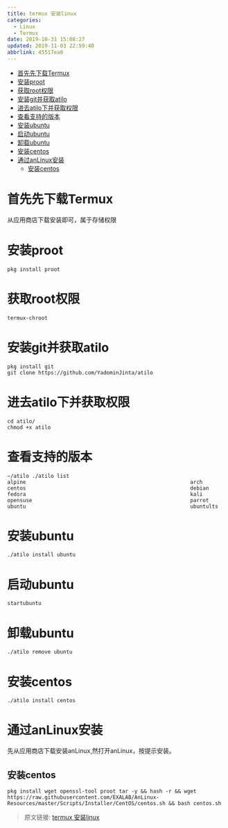 ```yaml
---
title: termux 安装linux
categories: 
  - Linux
  - Termux
date: 2019-10-31 15:08:27
updated: 2019-11-03 22:59:40
abbrlink: 45517ea0
---
```

- [首先先下载Termux](/blog/html/45517ea0/#首先先下载Termux)
- [安装proot](/blog/html/45517ea0/#安装proot)
- [获取root权限](/blog/html/45517ea0/#获取root权限)
- [安装git并获取atilo](/blog/html/45517ea0/#安装git并获取atilo)
- [进去atilo下并获取权限](/blog/html/45517ea0/#进去atilo下并获取权限)
- [查看支持的版本](/blog/html/45517ea0/#查看支持的版本)
- [安装ubuntu](/blog/html/45517ea0/#安装ubuntu)
- [启动ubuntu](/blog/html/45517ea0/#启动ubuntu)
- [卸载ubuntu](/blog/html/45517ea0/#卸载ubuntu)
- [安装centos](/blog/html/45517ea0/#安装centos)
- [通过anLinux安装](/blog/html/45517ea0/#通过anLinux安装)
    - [安装centos](/blog/html/45517ea0/#安装centos)

<!--more-->
<script src="https://cdn.bootcss.com/jquery/3.4.0/jquery.slim.min.js"></script>
<script>$(document).ready(function () {$(".post-body > ul:nth-child(1)").hide();});</script>

<!--end-->
# 首先先下载Termux

从应用商店下载安装即可，属于存储权限
# 安装proot
```shell
pkg install proot
```
# 获取root权限
```shell
termux-chroot
```
# 安装git并获取atilo
```shell
pkg install git
git clone https://github.com/YadominJinta/atilo
```
# 进去atilo下并获取权限
```shell
cd atilo/
chmod +x atilo
```
# 查看支持的版本
```shell
~/atilo ./atilo list  
alpine                                                     arch                                                       centos                                                     debian                                                     fedora                                                     kali                                                       opensuse                                                   parrot                                                     ubuntu                                                     ubuntults
```

# 安装ubuntu
```shell
./atilo install ubuntu
```
# 启动ubuntu
```shell
startubuntu
```
# 卸载ubuntu
```shell
./atilo remove ubuntu
```
# 安装centos
```shell
./atilo install centos
```
# 通过anLinux安装
先从应用商店下载安装anLinux,然打开anLinux，按提示安装。
## 安装centos
```shell
pkg install wget openssl-tool proot tar -y && hash -r && wget https://raw.githubusercontent.com/EXALAB/AnLinux-Resources/master/Scripts/Installer/CentOS/centos.sh && bash centos.sh
```

>原文链接: [termux 安装linux](https://lanlan2017.github.io/blog/45517ea0/)
